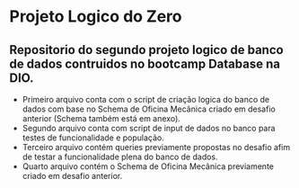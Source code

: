 # Projeto Logico do Zero

## Repositorio do segundo projeto logico de banco de dados contruidos no bootcamp Database na DIO.

- Primeiro arquivo conta com o script de criação logica do banco de dados com base no Schema de Oficina Mecânica criado em desafio anterior (Schema também está em anexo).
- Segundo arquivo conta com script de input de dados no banco para testes de funcionalidade e população.
-  Terceiro arquivo contém queries previamente propostas no desafio afim de testar a funcionalidade plena do banco de dados.
- Quarto arquivo contém o Schema de Oficina Mecânica previamente criado em desafio anterior.
